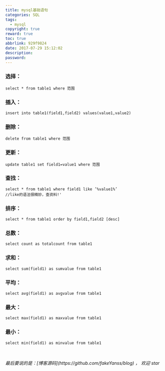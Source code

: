 ```yaml
---
title: mysql基础语句
categories: SQL
tags:
  - mysql
copyright: true
reward: true
toc: true
abbrlink: 929f9824
date: 2017-07-29 15:12:02
description:
password:
---
```

### 选择：
```
select * from table1 where 范围
```
<!--more-->
### 插入：
```
insert into table1(field1,field2) values(value1,value2)
```
### 删除：
```
delete from table1 where 范围
```
### 更新：
```
update table1 set field1=value1 where 范围
```

### 查找：
```
select * from table1 where field1 like ’%value1%’ 
//like的语法很精妙，查资料!'
```

### 排序：
```
select * from table1 order by field1,field2 [desc]
```
### 总数：
```
select count as totalcount from table1
```
### 求和：
```
select sum(field1) as sumvalue from table1
```
### 平均：
```
select avg(field1) as avgvalue from table1
```
### 最大：
```
select max(field1) as maxvalue from table1
```
### 最小：
```
select min(field1) as minvalue from table1
```

<br>

<p id="div-border-top-green"><i>最后要说的是：[博客源码](https://github.com/fakeYanss/blog) ， 欢迎 star</i></p>